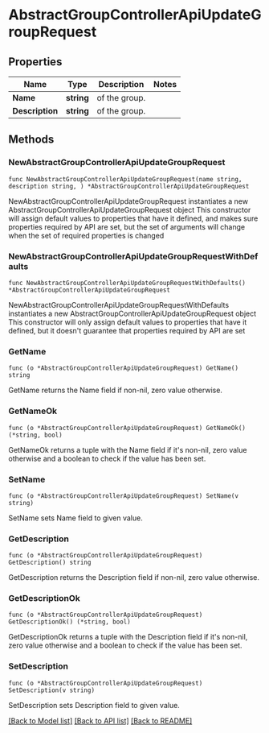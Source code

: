 # AbstractGroupControllerApiUpdateGroupRequest

## Properties

Name | Type | Description | Notes
------------ | ------------- | ------------- | -------------
**Name** | **string** | of the group. | 
**Description** | **string** | of the group. | 

## Methods

### NewAbstractGroupControllerApiUpdateGroupRequest

`func NewAbstractGroupControllerApiUpdateGroupRequest(name string, description string, ) *AbstractGroupControllerApiUpdateGroupRequest`

NewAbstractGroupControllerApiUpdateGroupRequest instantiates a new AbstractGroupControllerApiUpdateGroupRequest object
This constructor will assign default values to properties that have it defined,
and makes sure properties required by API are set, but the set of arguments
will change when the set of required properties is changed

### NewAbstractGroupControllerApiUpdateGroupRequestWithDefaults

`func NewAbstractGroupControllerApiUpdateGroupRequestWithDefaults() *AbstractGroupControllerApiUpdateGroupRequest`

NewAbstractGroupControllerApiUpdateGroupRequestWithDefaults instantiates a new AbstractGroupControllerApiUpdateGroupRequest object
This constructor will only assign default values to properties that have it defined,
but it doesn't guarantee that properties required by API are set

### GetName

`func (o *AbstractGroupControllerApiUpdateGroupRequest) GetName() string`

GetName returns the Name field if non-nil, zero value otherwise.

### GetNameOk

`func (o *AbstractGroupControllerApiUpdateGroupRequest) GetNameOk() (*string, bool)`

GetNameOk returns a tuple with the Name field if it's non-nil, zero value otherwise
and a boolean to check if the value has been set.

### SetName

`func (o *AbstractGroupControllerApiUpdateGroupRequest) SetName(v string)`

SetName sets Name field to given value.


### GetDescription

`func (o *AbstractGroupControllerApiUpdateGroupRequest) GetDescription() string`

GetDescription returns the Description field if non-nil, zero value otherwise.

### GetDescriptionOk

`func (o *AbstractGroupControllerApiUpdateGroupRequest) GetDescriptionOk() (*string, bool)`

GetDescriptionOk returns a tuple with the Description field if it's non-nil, zero value otherwise
and a boolean to check if the value has been set.

### SetDescription

`func (o *AbstractGroupControllerApiUpdateGroupRequest) SetDescription(v string)`

SetDescription sets Description field to given value.



[[Back to Model list]](../README.md#documentation-for-models) [[Back to API list]](../README.md#documentation-for-api-endpoints) [[Back to README]](../README.md)


